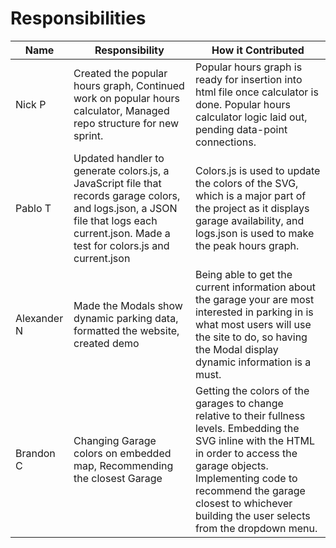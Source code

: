 Responsibilities
==

| Name | Responsibility | How it Contributed |
|----|------------|--------|
| Nick P | Created the popular hours graph, Continued work on popular hours calculator, Managed repo structure for new sprint. | Popular hours graph is ready for insertion into html file once calculator is done. Popular hours calculator logic laid out, pending data-point connections. |
| Pablo T | Updated handler to generate colors.js, a JavaScript file that records garage colors, and logs.json, a JSON file that logs each current.json. Made a test for colors.js and current.json| Colors.js is used to update the colors of the SVG, which is a major part of the project as it displays garage availability, and logs.json is used to make the peak hours graph. |
| Alexander N | Made the Modals show dynamic parking data, formatted the website, created demo | Being able to get the current information about the garage your are most interested in parking in is what most users will use the site to do, so having the Modal display dynamic information is a must. |
| Brandon C | Changing Garage colors on embedded map, Recommending the closest Garage | Getting the colors of the garages to change relative to their fullness levels. Embedding the SVG inline with the HTML in order to access the garage objects. Implementing code to recommend the garage closest to whichever building the user selects from the dropdown menu. |
